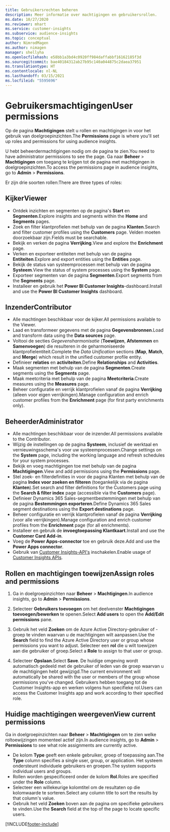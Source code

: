 ```yaml
---
title: Gebruikersrechten beheren
description: Meer informatie over machtigingen en gebruikersrollen.
ms.date: 10/27/2020
ms.reviewer: mhart
ms.service: customer-insights
ms.subservice: audience-insights
ms.topic: conceptual
author: NimrodMagen
ms.author: nimagen
manager: shellyha
ms.openlocfilehash: e58bb1a3bd4c0920ff984daffabbf16162185f3d
ms.sourcegitcommit: bae40184312ab27b95c140a044875c2daea37951
ms.translationtype: HT
ms.contentlocale: nl-NL
ms.lasthandoff: 03/15/2021
ms.locfileid: "5595696"
---
```

# <a name="user-permissions"></a><span data-ttu-id="ad5a7-103">Gebruikersmachtigingen</span><span class="sxs-lookup"><span data-stu-id="ad5a7-103">User permissions</span></span>

<span data-ttu-id="ad5a7-104">Op de pagina **Machtigingen** stelt u rollen en machtigingen in voor het gebruik van doelgroepinzichten.</span><span class="sxs-lookup"><span data-stu-id="ad5a7-104">The **Permissions** page is where you'll set up roles and permissions for using audience insights.</span></span>

<span data-ttu-id="ad5a7-105">U hebt beheerdermachtigingen nodig om de pagina te zien.</span><span class="sxs-lookup"><span data-stu-id="ad5a7-105">You need to have administrator permissions to see the page.</span></span> <span data-ttu-id="ad5a7-106">Ga naar **Beheer** > **Machtigingen** om toegang te krijgen tot de pagina met machtigingen in doelgroepinzichten.</span><span class="sxs-lookup"><span data-stu-id="ad5a7-106">To access the permissions page in audience insights, go to **Admin** > **Permissions**.</span></span>

<span data-ttu-id="ad5a7-107">Er zijn drie soorten rollen:</span><span class="sxs-lookup"><span data-stu-id="ad5a7-107">There are three types of roles:</span></span>

## <a name="viewer"></a><span data-ttu-id="ad5a7-108">Kijker</span><span class="sxs-lookup"><span data-stu-id="ad5a7-108">Viewer</span></span>

- <span data-ttu-id="ad5a7-109">Ontdek inzichten en segmenten op de pagina's **Start** en **Segmenten**.</span><span class="sxs-lookup"><span data-stu-id="ad5a7-109">Explore insights and segments within the **Home** and **Segments** pages.</span></span>
- <span data-ttu-id="ad5a7-110">Zoek en filter klantprofielen met behulp van de pagina **Klanten**.</span><span class="sxs-lookup"><span data-stu-id="ad5a7-110">Search and filter customer profiles using the **Customers** page.</span></span> <span data-ttu-id="ad5a7-111">Velden moeten doorzoekbaar zijn.</span><span class="sxs-lookup"><span data-stu-id="ad5a7-111">Fields must be searchable.</span></span>
- <span data-ttu-id="ad5a7-112">Bekijk en verken de pagina **Verrijking**.</span><span class="sxs-lookup"><span data-stu-id="ad5a7-112">View and explore the **Enrichment** page.</span></span>
- <span data-ttu-id="ad5a7-113">Verken en exporteer entiteiten met behulp van de pagina **Entiteiten**.</span><span class="sxs-lookup"><span data-stu-id="ad5a7-113">Explore and export entities using the **Entities** page.</span></span>
- <span data-ttu-id="ad5a7-114">Bekijk de status van systeemprocessen met behulp van de pagina **Systeem**.</span><span class="sxs-lookup"><span data-stu-id="ad5a7-114">View the status of system processes  using the **System** page.</span></span>
- <span data-ttu-id="ad5a7-115">Exporteer segmenten van de pagina **Segmenten**.</span><span class="sxs-lookup"><span data-stu-id="ad5a7-115">Export segments from the **Segments** page.</span></span>
- <span data-ttu-id="ad5a7-116">Installeer en gebruik het **Power BI Customer Insights**-dashboard.</span><span class="sxs-lookup"><span data-stu-id="ad5a7-116">Install and use the **Power BI Customer Insights** dashboard.</span></span>

## <a name="contributor"></a><span data-ttu-id="ad5a7-117">Inzender</span><span class="sxs-lookup"><span data-stu-id="ad5a7-117">Contributor</span></span>

- <span data-ttu-id="ad5a7-118">Alle machtingen beschikbaar voor de kijker.</span><span class="sxs-lookup"><span data-stu-id="ad5a7-118">All permissions available to the Viewer.</span></span>
- <span data-ttu-id="ad5a7-119">Laad en transformeer gegevens met de pagina **Gegevensbronnen**.</span><span class="sxs-lookup"><span data-stu-id="ad5a7-119">Load and transform data using the **Data sources** page.</span></span>
- <span data-ttu-id="ad5a7-120">Voltooi de secties *Gegevensharmonisatie* (**Toewijzen**, **Afstemmen** en **Samenvoegen**) die resulteren in de geharmoniseerde klantprofielentiteit.</span><span class="sxs-lookup"><span data-stu-id="ad5a7-120">Complete the *Data Unification* sections (**Map**, **Match**, and **Merge**) which result in the unified customer profile entity.</span></span>
- <span data-ttu-id="ad5a7-121">Definieer **relaties** en **activiteiten**.</span><span class="sxs-lookup"><span data-stu-id="ad5a7-121">Define **Relationships** and **Activities**.</span></span>
- <span data-ttu-id="ad5a7-122">Maak segmenten met behulp van de pagina **Segmenten**.</span><span class="sxs-lookup"><span data-stu-id="ad5a7-122">Create segments using the **Segments** page.</span></span>
- <span data-ttu-id="ad5a7-123">Maak meetcriteria met behulp van de pagina **Meetcriteria**.</span><span class="sxs-lookup"><span data-stu-id="ad5a7-123">Create measures using the **Measures** page.</span></span>
- <span data-ttu-id="ad5a7-124">Beheer configuratie en verrijk klantprofielen vanaf de pagina **Verrijking** (alleen voor eigen verrijkingen).</span><span class="sxs-lookup"><span data-stu-id="ad5a7-124">Manage configuration and enrich customer profiles from the **Enrichment** page (for first party enrichments only).</span></span>

## <a name="administrator"></a><span data-ttu-id="ad5a7-125">Beheerder</span><span class="sxs-lookup"><span data-stu-id="ad5a7-125">Administrator</span></span>

- <span data-ttu-id="ad5a7-126">Alle machtingen beschikbaar voor de inzender.</span><span class="sxs-lookup"><span data-stu-id="ad5a7-126">All permissions available to the Contributor.</span></span>
- <span data-ttu-id="ad5a7-127">Wijzig de instellingen op de pagina **Systeem**, inclusief de werktaal en vernieuwingsschema's voor uw systeemprocessen.</span><span class="sxs-lookup"><span data-stu-id="ad5a7-127">Change settings on the **System** page, including the working language and refresh schedules for your system processes.</span></span>
- <span data-ttu-id="ad5a7-128">Bekijk en voeg machtigingen toe met behulp van de pagina **Machtigingen**.</span><span class="sxs-lookup"><span data-stu-id="ad5a7-128">View and add permissions using the **Permissions** page.</span></span>
- <span data-ttu-id="ad5a7-129">Stel zoek- en filterdefinities in voor de pagina Klanten met behulp van de pagina **Index voor zoeken en filteren** (toegankelijk via de pagina **Klanten**).</span><span class="sxs-lookup"><span data-stu-id="ad5a7-129">Set search and filter definitions for the Customers page using the **Search & filter index** page (accessible via the **Customers** page).</span></span>
- <span data-ttu-id="ad5a7-130">Definieer Dynamics 365 Sales-segmentbestemmingen met behulp van de pagina **Bestemmingen exporteren**.</span><span class="sxs-lookup"><span data-stu-id="ad5a7-130">Define Dynamics 365 Sales segment destinations using the **Export destinations** page.</span></span>
- <span data-ttu-id="ad5a7-131">Beheer configuratie en verrijk klantprofielen vanaf de pagina **Verrijking** (voor alle verrijkingen).</span><span class="sxs-lookup"><span data-stu-id="ad5a7-131">Manage configuration and enrich customer profiles from the **Enrichment** page (for all enrichments).</span></span>
- <span data-ttu-id="ad5a7-132">Installeer en gebruik de **invoegtoepassing Klantkaart**.</span><span class="sxs-lookup"><span data-stu-id="ad5a7-132">Install and use the **Customer Card Add-in**.</span></span>
- <span data-ttu-id="ad5a7-133">Voeg de **Power Apps-connector** toe en gebruik deze.</span><span class="sxs-lookup"><span data-stu-id="ad5a7-133">Add and use the **Power Apps connector**.</span></span>
- <span data-ttu-id="ad5a7-134">Gebruik van [Customer Insights-API's](apis.md) inschakelen.</span><span class="sxs-lookup"><span data-stu-id="ad5a7-134">Enable usage of [Customer Insights APIs](apis.md).</span></span>

## <a name="assign-roles-and-permissions"></a><span data-ttu-id="ad5a7-135">Rollen en machtigingen toewijzen</span><span class="sxs-lookup"><span data-stu-id="ad5a7-135">Assign roles and permissions</span></span>

1. <span data-ttu-id="ad5a7-136">Ga in doelgroepinzichten naar **Beheer** > **Machtigingen**.</span><span class="sxs-lookup"><span data-stu-id="ad5a7-136">In audience insights, go to **Admin** > **Permissions**.</span></span>

1. <span data-ttu-id="ad5a7-137">Selecteer **Gebruikers toevoegen** om het deelvenster **Machtigingen toevoegen/bewerken** te openen.</span><span class="sxs-lookup"><span data-stu-id="ad5a7-137">Select **Add users** to open the **Add/Edit permissions** pane.</span></span>

1. <span data-ttu-id="ad5a7-138">Gebruik het veld **Zoeken** om de Azure Active Directory-gebruiker of -groep te vinden waarvan u de machtigingen wilt aanpassen.</span><span class="sxs-lookup"><span data-stu-id="ad5a7-138">Use the **Search** field to find the Azure Active Directory user or group whose permissions you want to adjust.</span></span> <span data-ttu-id="ad5a7-139">Selecteer een **rol** die u wilt toewijzen aan die gebruiker of groep.</span><span class="sxs-lookup"><span data-stu-id="ad5a7-139">Select a **Role** to assign to that user or group.</span></span>

1. <span data-ttu-id="ad5a7-140">Selecteer **Opslaan**.</span><span class="sxs-lookup"><span data-stu-id="ad5a7-140">Select **Save**.</span></span> <span data-ttu-id="ad5a7-141">De huidige omgeving wordt automatisch gedeeld met de gebruiker of leden van de groep waarvan u de machtigingen hebt gewijzigd.</span><span class="sxs-lookup"><span data-stu-id="ad5a7-141">The current environment will automatically be shared with the user or members of the group whose permissions you've changed.</span></span> <span data-ttu-id="ad5a7-142">Gebruikers hebben toegang tot de Customer Insights-app en werken volgens hun specifieke rol.</span><span class="sxs-lookup"><span data-stu-id="ad5a7-142">Users can access the Customer Insights app and work according to their specified role.</span></span>

## <a name="view-current-permissions"></a><span data-ttu-id="ad5a7-143">Huidige machtigingen weergeven</span><span class="sxs-lookup"><span data-stu-id="ad5a7-143">View current permissions</span></span>

<span data-ttu-id="ad5a7-144">Ga in doelgroepinzichten naar **Beheer** > **Machtigingen** om te zien welke roltoewijzingen momenteel actief zijn.</span><span class="sxs-lookup"><span data-stu-id="ad5a7-144">In audience insights, go to **Admin** > **Permissions** to see what role assignments are currently active.</span></span>

- <span data-ttu-id="ad5a7-145">De kolom **Type** geeft een enkele gebruiker, groep of toepassing aan.</span><span class="sxs-lookup"><span data-stu-id="ad5a7-145">The **Type** column specifies a single user, group, or application.</span></span> <span data-ttu-id="ad5a7-146">Het systeem ondersteunt individuele gebruikers en groepen.</span><span class="sxs-lookup"><span data-stu-id="ad5a7-146">The system supports individual users and groups.</span></span>
- <span data-ttu-id="ad5a7-147">Rollen worden gespecificeerd onder de kolom **Rol**.</span><span class="sxs-lookup"><span data-stu-id="ad5a7-147">Roles are specified under the **Role** column.</span></span>
- <span data-ttu-id="ad5a7-148">Selecteer een willekeurige kolomtitel om de resultaten op die kolomwaarde te sorteren.</span><span class="sxs-lookup"><span data-stu-id="ad5a7-148">Select any column title to sort the results by that column's value.</span></span>
- <span data-ttu-id="ad5a7-149">Gebruik het veld **Zoeken** boven aan de pagina om specifieke gebruikers te vinden.</span><span class="sxs-lookup"><span data-stu-id="ad5a7-149">Use the **Search** field at the top of the page to locate specific users.</span></span>


[!INCLUDE[footer-include](../includes/footer-banner.md)]